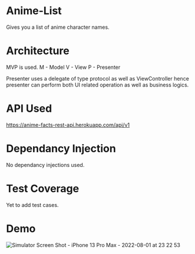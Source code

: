 # Anime-List
Gives you a list of anime character names.

# Architecture 
MVP is used.
M - Model
V - View
P - Presenter

Presenter uses a delegate of type protocol as well as ViewController hence presenter can perform both UI related operation as well as business logics.

# API Used
https://anime-facts-rest-api.herokuapp.com/api/v1

# Dependancy Injection
No dependancy injections used.

# Test Coverage
Yet to add test cases.

# Demo
![Simulator Screen Shot - iPhone 13 Pro Max - 2022-08-01 at 23 22 53](https://user-images.githubusercontent.com/67622205/182212820-acc65e15-8cd4-4545-ae2c-44ca09157078.png)
